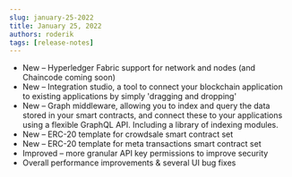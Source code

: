 ```yaml
---
slug: january-25-2022
title: January 25, 2022
authors: roderik
tags: [release-notes]
---
```


- New – Hyperledger Fabric support for network and nodes (and Chaincode coming soon)
- New – Integration studio, a tool to connect your blockchain application to existing applications by simply 'dragging and dropping'
- New – Graph middleware, allowing you to index and query the data stored in your smart contracts, and connect these to your applications using a flexible GraphQL API. Including a library of indexing modules.
- New – ERC-20 template for crowdsale smart contract set
- New – ERC-20 template for meta transactions smart contract set
- Improved – more granular API key permissions to improve security
- Overall performance improvements & several UI bug fixes
